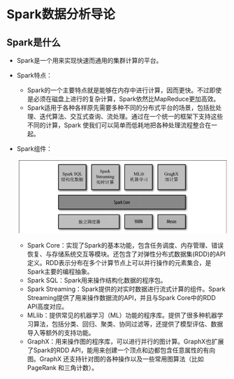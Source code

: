 # Spark数据分析导论

## Spark是什么

  - Spark是一个用来实现快速而通用的集群计算的平台。
  - Spark特点：
    - Spark的一个主要特点就是能够在内存中进行计算，因而更快。不过即使是必须在磁盘上进行的复杂计算，Spark依然比MapReduce更加高效。
    - Spark适用于各种各样原先需要多种不同的分布式平台的场景，包括批处理、迭代算法、交互式查询、流处理。通过在一个统一的框架下支持这些不同的计算，Spark
使我们可以简单而低耗地把各种处理流程整合在一起。
  - Spark组件：
  
    ![Spark组件](./图片/Spark组件.PNG)
    
    - Spark Core：实现了Spark的基本功能，包含任务调度、内存管理、错误恢复、与存储系统交互等模块。还包含了对弹性分布式数据集(RDD)的API定义。RDD表示分布在多个计算节点上可以并行操作的元素集合，是
Spark主要的编程抽象。
    - Spark SQL：Spark用来操作结构化数据的程序包。
    - Spark Streaming：Spark提供的对实时数据进行流式计算的组件。Spark Streaming提供了用来操作数据流的API，并且与Spark Core中的RDD API高度对应。
    - MLlib：提供常见的机器学习（ML）功能的程序库。提供了很多种机器学习算法，包括分类、回归、聚类、协同过滤等，还提供了模型评估、数据导入等额外的支持功能。
    - GraphX：用来操作图的程序库，可以进行并行的图计算。GraphX也扩展了Spark的RDD API，能用来创建一个顶点和边都包含任意属性的有向图。GraphX 还支持针对图的各种操作以及一些常用图算法（比如 PageRank
和三角计数）。
  
    
  
